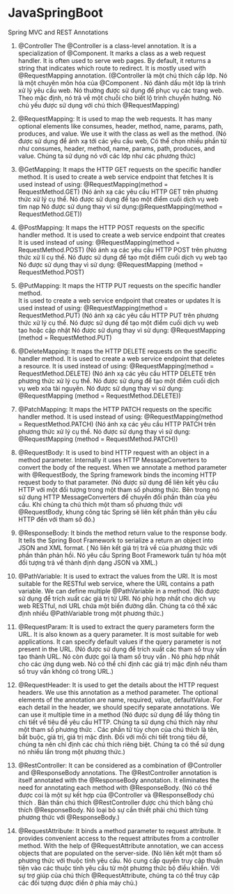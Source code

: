 # JavaSpringBoot
Spring MVC and REST Annotations

1. @Controller
  The @Controller is a class-level annotation. It is a specialization of @Component. 
  It marks a class as a web request handler. It is often used to serve web pages. 
  By default, it returns a string that indicates which route to redirect. 
  It is mostly used with @RequestMapping annotation.
 (@Controller là một chú thích cấp lớp. Nó là một chuyên môn hóa của @Component . 
  Nó đánh dấu một lớp là trình xử lý yêu cầu web. Nó thường được sử dụng để phục vụ các trang web. Theo mặc định, 
  nó trả về một chuỗi cho biết lộ trình chuyển hướng. Nó chủ yếu được sử dụng với chú thích @RequestMapping)

2. @RequestMapping: 
  It is used to map the web requests. 
  It has many optional elements like consumes, header, method, name, params, path, produces, and value. 
  We use it with the class as well as the method.
  (Nó được sử dụng để ánh xạ tới các yêu cầu web, Có thể chọn nhiều phần từ như consumes, header, method, name, params, path, produces, and value.
  Chúng ta sử dụng nó với các lớp như các phương thức)
  
3. @GetMapping: 
  It maps the HTTP GET requests on the specific handler method. 
  It is used to create a web service endpoint that fetches It is used 
  instead of using: @RequestMapping(method = RequestMethod.GET)
  (Nó ánh xạ các yêu cầu HTTP GET trên phương thức xử lý cụ thể. 
  Nó được sử dụng để tạo một điểm cuối dịch vụ web tìm nạp Nó được sử dụng 
  thay vì sử dụng:@RequestMapping(method = RequestMethod.GET))

4. @PostMapping:
  It maps the HTTP POST requests on the specific handler method. 
  It is used to create a web service endpoint that creates It is used 
  instead of using: @RequestMapping(method = RequestMethod.POST)
  (Nó ánh xạ các yêu cầu HTTP POST trên phương thức xử lí cụ thể.
  Nó được sử dụng để tạo một điểm cuối dịch vụ web tạo Nó được sử dụng 
  thay vì sử dụng: @RequestMapping (method = RequestMethod.POST)

5. @PutMapping: 
  It maps the HTTP PUT requests on the specific handler method.  
  It is used to create a web service endpoint that creates or updates It is used 
  instead of using: @RequestMapping(method = RequestMethod.PUT)
  (Nó ánh xạ các yêu cầu HTTP PUT trên phương thức xử lý cụ thể. 
  Nó được sử dụng để tạo một điểm cuối dịch vụ web tạo hoặc cập nhật Nó được sử dụng 
  thay vì sử dụng: @RequestMapping (method = RequestMethod.PUT)

6. @DeleteMapping: 
  It maps the HTTP DELETE requests on the specific handler method. 
  It is used to create a web service endpoint that deletes a resource. It is used 
  instead of using: @RequestMapping(method = RequestMethod.DELETE)
  (Nó ánh xạ các yêu cầu HTTP DELETE trên phương thức xử lý cụ thể. 
  Nó được sử dụng để tạo một điểm cuối dịch vụ web xóa tài nguyên. Nó được sử dụng 
  thay vì sử dụng: @RequestMapping (method = RequestMethod.DELETE))

7. @PatchMapping: 
  It maps the HTTP PATCH requests on the specific handler method. 
  It is used instead of using: @RequestMapping(method = RequestMethod.PATCH)
  (Nó ánh xạ các yêu cầu HTTP PATCH trên phương thức xử lý cụ thể. Nó được sử dụng 
  thay vì sử dụng: @RequestMapping (method = RequestMethod.PATCH))

8. @RequestBody: 
  It is used to bind HTTP request with an object in a method parameter. 
  Internally it uses HTTP MessageConverters to convert the body of the request. 
  When we annotate a method parameter with @RequestBody, 
  the Spring framework binds the incoming HTTP request body to that parameter.
  (Nó được sử dụng để liên kết yêu cầu HTTP với một đối tượng trong một tham số phương thức. 
  Bên trong nó sử dụng HTTP MessageConverters để chuyển đổi phần thân của yêu cầu. 
  Khi chúng ta chú thích một tham số phương thức với @RequestBody, 
  khung công tác Spring sẽ liên kết phần thân yêu cầu HTTP đến với tham số đó.)

9. @ResponseBody: 
  It binds the method return value to the response body. 
  It tells the Spring Boot Framework to serialize a return an object into JSON and XML format.
  ( Nó liên kết giá trị trả về của phương thức với phần thân phản hồi. 
  Nó yêu cầu Spring Boot Framework tuần tự hóa một đối tượng trả về thành định dạng JSON và XML.)

10. @PathVariable: 
  It is used to extract the values from the URI. 
  It is most suitable for the RESTful web service, where the URL contains a path variable. 
  We can define multiple @PathVariable in a method.
  (Nó được sử dụng để trích xuất các giá trị từ URI. Nó phù hợp nhất cho dịch vụ web RESTful, nơi URL chứa một biến đường dẫn. 
  Chúng ta có thể xác định nhiều @PathVariable trong một phương thức.)

11. @RequestParam: 
  It is used to extract the query parameters form the URL. 
  It is also known as a query parameter. It is most suitable for web applications. 
  It can specify default values if the query parameter is not present in the URL.
  (Nó được sử dụng để trích xuất các tham số truy vấn tạo thành URL. 
  Nó còn được gọi là tham số truy vấn . Nó phù hợp nhất cho các ứng dụng web. 
  Nó có thể chỉ định các giá trị mặc định nếu tham số truy vấn không có trong URL.)

12. @RequestHeader: 
  It is used to get the details about the HTTP request headers. 
  We use this annotation as a method parameter. 
  The optional elements of the annotation are name, required, value, defaultValue. 
  For each detail in the header, we should specify separate annotations. We can use it multiple time in a method
  (Nó được sử dụng để lấy thông tin chi tiết về tiêu đề yêu cầu HTTP. 
  Chúng ta sử dụng chú thích này như một tham số phương thức . 
  Các phần tử tùy chọn của chú thích là tên, bắt buộc, giá trị, giá trị mặc định. 
  Đối với mỗi chi tiết trong tiêu đề, chúng ta nên chỉ định các chú thích riêng biệt. 
  Chúng ta có thể sử dụng nó nhiều lần trong một phương thức.)

13. @RestController: 
  It can be considered as a combination of @Controller and @ResponseBody annotations. 
  The @RestController annotation is itself annotated with the @ResponseBody annotation. 
  It eliminates the need for annotating each method with @ResponseBody.
  (Nó có thể được coi là một sự kết hợp của @Controller và @ResponseBody chú thích . 
  Bản thân chú thích @RestController được chú thích bằng chú thích @ResponseBody. 
  Nó loại bỏ sự cần thiết phải chú thích từng phương thức với @ResponseBody.)

14. @RequestAttribute: 
  It binds a method parameter to request attribute. 
  It provides convenient access to the request attributes from a controller method. 
  With the help of @RequestAttribute annotation, we can access objects that are populated on the server-side.
  (Nó liên kết một tham số phương thức với thuộc tính yêu cầu. 
  Nó cung cấp quyền truy cập thuận tiện vào các thuộc tính yêu cầu từ một phương thức bộ điều khiển. 
  Với sự trợ giúp của chú thích @RequestAttribute, chúng ta có thể truy cập các đối tượng được điền ở phía máy chủ.)

